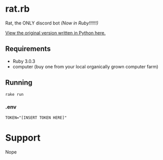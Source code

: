 # rat.rb
Rat, the ONLY discord bot *(Now in Ruby!!!!!!)*

[View the original version written in Python here.](https://github.com/ernieIzde8ski/ratbot)

## Requirements
* Ruby 3.0.3
* computer (buy one from your local organically grown computer farm)

## Running
```
rake run
```

### .env
```
TOKEN="[INSERT TOKEN HERE]"
```

# Support
Nope

